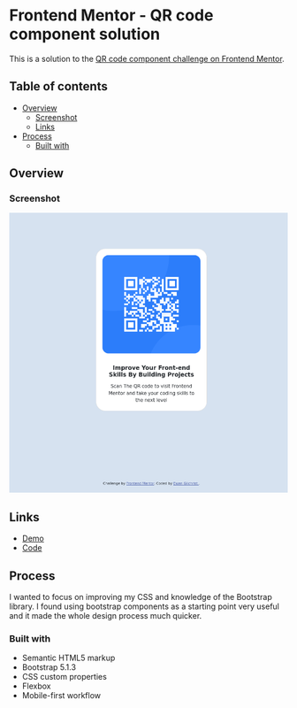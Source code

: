 # Frontend Mentor - QR code component solution

This is a solution to the [QR code component challenge on Frontend Mentor](https://www.frontendmentor.io/challenges/qr-code-component-iux_sIO_H).

## Table of contents

- [Overview](#overview)
  - [Screenshot](#screenshot)
  - [Links](#Links)
- [Process](#Process)
  - [Built with](#built-with)

## Overview

### Screenshot

![](./images/screenshot.png)

## Links

- [Demo](https://dev.susflatnine.xyz/frontend-dev-qr-code/)
- [Code](https://github.com/Eagle-251/frontend-dev-qr-code)

## Process

I wanted to focus on improving my CSS and knowledge of the Bootstrap library. I found using bootstrap components as a starting point very useful and it made the whole design process much quicker.

### Built with

- Semantic HTML5 markup
- Bootstrap 5.1.3
- CSS custom properties
- Flexbox
- Mobile-first workflow

